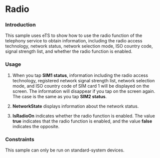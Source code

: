 # Radio

### Introduction

This sample uses eTS to show how to use the radio function of the telephony service to obtain information, including the radio access technology, network status, network selection mode, ISO country code, signal strength list, and whether the radio function is enabled.

### Usage

1. When you tap **SIM1 status**, information including the radio access technology, registered network signal strength list, network selection mode, and ISO country code of SIM card 1 will be displayed on the screen.
  The information will disappear if you tap on the screen again. The case is the same as you tap **SIM2 status**.

2. **NetworkState** displays information about the network status.

3. **IsRadioOn** indicates whether the radio function is enabled. The value **true** indicates that the radio function is enabled, and the value **false** indicates the opposite.

### Constraints

This sample can only be run on standard-system devices.

